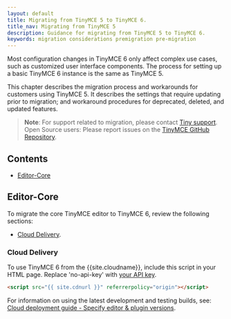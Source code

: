 ```yaml
---
layout: default
title: Migrating from TinyMCE 5 to TinyMCE 6.
title_nav: Migrating from TinyMCE 5
description: Guidance for migrating from TinyMCE 5 to TinyMCE 6.
keywords: migration considerations premigration pre-migration
---
```


Most configuration changes in TinyMCE 6 only affect complex use cases, such as customized user interface components. The process for setting up a basic TinyMCE 6 instance is the same as TinyMCE 5.

This chapter describes the migration process and workarounds for customers using TinyMCE 5. It describes the settings that require updating prior to migration; and workaround procedures for deprecated, deleted, and updated features.

> **Note**: For support related to migration, please contact [Tiny support](https://support.tiny.cloud/hc/en-us/requests/new). Open Source users: Please report issues on the [TinyMCE GitHub Repository](https://github.com/tinymce/tinymce/).

## Contents

* [Editor-Core](#editor-core)

## Editor-Core

To migrate the core TinyMCE editor to TinyMCE 6, review the following sections:

* [Cloud Delivery](#clouddelivery).

### Cloud Delivery

To use TinyMCE 6 from the {{site.cloudname}}, include this script in your HTML page. Replace 'no-api-key' with [your API key]({{site.accountsignup}}).

```html
<script src="{{ site.cdnurl }}" referrerpolicy="origin"></script>
```

For information on using the latest development and testing builds, see: [Cloud deployment guide - Specify editor & plugin versions]({{site.baseurl}}/cloud-deployment-guide/editor-plugin-version/).
